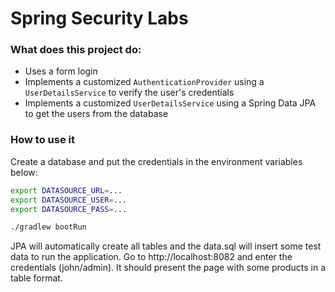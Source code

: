 # Spring Security Labs

### What does this project do:

* Uses a form login
* Implements a customized `AuthenticationProvider` using a `UserDetailsService`
  to verify the user's credentials
* Implements a customized `UserDetailsService` using a Spring Data JPA 
  to get the users from the database

### How to use it
Create a database and put the credentials in the environment variables below:
```bash
export DATASOURCE_URL=...
export DATASOURCE_USER=...
export DATASOURCE_PASS=...

./gradlew bootRun
```
JPA will automatically create all tables and the data.sql will insert some
test data to run the application.
Go to http://localhost:8082 and enter the credentials (john/admin). It should
present the page with some products in a table format.
